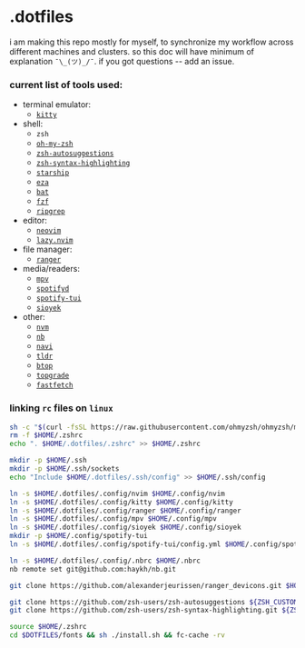 # .dotfiles

i am making this repo mostly for myself, to synchronize my workflow across different machines and clusters. so this doc will have minimum of explanation `¯\_(ツ)_/¯`. if you got questions -- add an issue.

### current list of tools used:
- terminal emulator:
    - [`kitty`](https://sw.kovidgoyal.net/kitty/)
- shell: 
    - `zsh`
    - [`oh-my-zsh`](https://ohmyz.sh/)
    - [`zsh-autosuggestions`](https://github.com/zsh-users/zsh-autosuggestions/blob/master/INSTALL.md#oh-my-zsh)
    - [`zsh-syntax-highlighting`](https://github.com/zsh-users/zsh-syntax-highlighting/blob/master/INSTALL.md#oh-my-zsh)
    - [`starship`](https://starship.rs/)
    - [`eza`](https://eza.rocks/)
    - [`bat`](https://github.com/sharkdp/bat)
    - [`fzf`](https://github.com/junegunn/fzf)
    - [`ripgrep`](https://github.com/BurntSushi/ripgrep)
- editor:
    - [`neovim`](https://neovim.io/)
    - [`lazy.nvim`](https://github.com/folke/lazy.nvim)
- file manager:
    - [`ranger`](https://github.com/ranger/ranger)
- media/readers:
    - [`mpv`](https://mpv.io/)
    - [`spotifyd`](https://spotifyd.rs/)
    - [`spotify-tui`](https://github.com/Rigellute/spotify-tui)
    - [`sioyek`](https://github.com/ahrm/sioyek)
- other:
    - [`nvm`](https://github.com/nvm-sh/nvm)
    - [`nb`](https://github.com/xwmx/nb)
    - [`navi`](https://github.com/denisidoro/navi)
    - [`tldr`](https://tldr.sh/)
    - [`btop`](https://github.com/aristocratos/btop)
    - [`topgrade`](https://github.com/topgrade-rs/topgrade)
    - [`fastfetch`](https://github.com/fastfetch-cli/fastfetch)

### linking `rc` files on `linux`
```sh
sh -c "$(curl -fsSL https://raw.githubusercontent.com/ohmyzsh/ohmyzsh/master/tools/install.sh)"
rm -f $HOME/.zshrc
echo ". $HOME/.dotfiles/.zshrc" >> $HOME/.zshrc

mkdir -p $HOME/.ssh
mkdir -p $HOME/.ssh/sockets
echo "Include $HOME/.dotfiles/.ssh/config" >> $HOME/.ssh/config

ln -s $HOME/.dotfiles/.config/nvim $HOME/.config/nvim
ln -s $HOME/.dotfiles/.config/kitty $HOME/.config/kitty
ln -s $HOME/.dotfiles/.config/ranger $HOME/.config/ranger
ln -s $HOME/.dotfiles/.config/mpv $HOME/.config/mpv
ln -s $HOME/.dotfiles/.config/sioyek $HOME/.config/sioyek
mkdir -p $HOME/.config/spotify-tui
ln -s $HOME/.dotfiles/.config/spotify-tui/config.yml $HOME/.config/spotify-tui/config.yml

ln -s $HOME/.dotfiles/.config/.nbrc $HOME/.nbrc
nb remote set git@github.com:haykh/nb.git

git clone https://github.com/alexanderjeurissen/ranger_devicons.git $HOME/.dotfiles/.config/ranger/plugins/ranger_devicons

git clone https://github.com/zsh-users/zsh-autosuggestions ${ZSH_CUSTOM:-~/.oh-my-zsh/custom}/plugins/zsh-autosuggestions
git clone https://github.com/zsh-users/zsh-syntax-highlighting.git ${ZSH_CUSTOM:-~/.oh-my-zsh/custom}/plugins/zsh-syntax-highlighting

source $HOME/.zshrc
cd $DOTFILES/fonts && sh ./install.sh && fc-cache -rv
```
